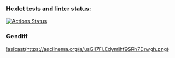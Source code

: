 ### Hexlet tests and linter status:
[![Actions Status](https://github.com/KepiWole/python-project-50/workflows/hexlet-check/badge.svg)](https://github.com/KepiWole/python-project-50/actions)



### Gendiff
[!asicast(https://asciinema.org/a/usGll7FLEdymjhf9SRh7Drwgh.png)](https://asciinema.org/a/usGll7FLEdymjhf9SRh7Drwgh)
